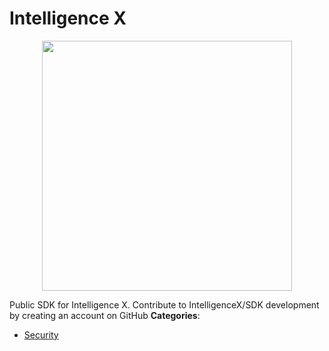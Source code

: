 # Intelligence X

<p align="center">
    <img width="400" src="https://raw.githubusercontent.com/awesome-apis/awesome-apis/apis/intelligence-x/logo_256x256.png" />
</p>


Public SDK for Intelligence X. Contribute to IntelligenceX/SDK development by creating an account on GitHub
**Categories**:

- [Security](https://github/awesome-apis/awesome-apis#security)



